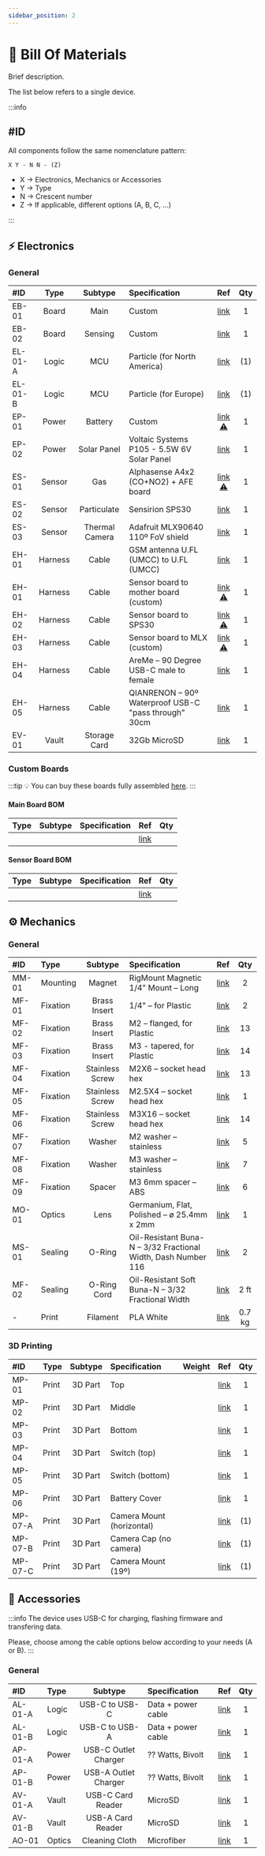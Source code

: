 ```yaml
---
sidebar_position: 2
---
```


# 📝 Bill Of Materials

Brief description.

The list below refers to a single device.

:::info

## #ID

All components follow the same nomenclature pattern:

```
X Y - N N - (Z)
```

- X → Electronics, Mechanics or Accessories
- Y → Type
- N → Crescent number
- Z → If applicable, different options (A, B, C, ...)

:::

## ⚡ Electronics

### General

| #ID     |  Type   |    Subtype     | Specification                                        |                                                     Ref                                                      | Qty |
| :------ | :-----: | :------------: | :--------------------------------------------------- | :----------------------------------------------------------------------------------------------------------: | :-: |
| EB-01   |  Board  |      Main      | Custom                                               |                                            [link](#custom-boards)                                            |  1  |
| EB-02   |  Board  |    Sensing     | Custom                                               |                                            [link](#custom-boards)                                            |  1  |
| EL-01-A |  Logic  |      MCU       | Particle (for North America)                         |   [link](https://store.particle.io/collections/cellular/products/b-series-lte-cat-m1-noram-with-ethersim)    | (1) |
| EL-01-B |  Logic  |      MCU       | Particle (for Europe)                                |   [link](https://store.particle.io/collections/cellular/products/b-series-lte-cat1-3g-2g-europe-ethersim)    | (1) |
| EP-01   |  Power  |    Battery     | Custom                                               |                                             [link ⚠️](https://)                                              |  1  |
| EP-02   |  Power  |  Solar Panel   | Voltaic Systems P105 - 5.5W 6V Solar Panel           |                [link](https://www.amazon.com/Voltaic-Systems-Small-Solar-Panel/dp/B085W9KG6V)                |  1  |
| ES-01   | Sensor  |      Gas       | Alphasense A4x2 (CO+NO2) + AFE board                 |                                    [link ⚠️](https://www.alphasense.com)                                     |  1  |
| ES-02   | Sensor  |  Particulate   | Sensirion SPS30                                      |                [link](https://www.digikey.com/en/products/detail/sensirion-ag/SPS30/9598990)                 |  1  |
| ES-03   | Sensor  | Thermal Camera | Adafruit MLX90640 110º FoV shield                    |                                [link](https://www.adafruit.com/product/4469)                                 |  1  |
| EH-01   | Harness |     Cable      | GSM antenna U.FL (UMCC) to U.FL (UMCC)               | [link](https://www.digikey.com/en/products/detail/cinch-connectivity-solutions-johnson/415-0086-050/1305528) |  1  |
| EH-01   | Harness |     Cable      | Sensor board to mother board (custom)                |                                             [link ⚠️](https://)                                              |  1  |
| EH-02   | Harness |     Cable      | Sensor board to SPS30                                |                                             [link ⚠️](https://)                                              |  1  |
| EH-03   | Harness |     Cable      | Sensor board to MLX (custom)                         |                                             [link ⚠️](https://)                                              |  1  |
| EH-04   | Harness |     Cable      | AreMe – 90 Degree USB-C male to female               |                            [link](https://www.amazon.com/gp/product/B0CQH48YFQ/)                             |  1  |
| EH-05   | Harness |     Cable      | QIANRENON – 90º Waterproof USB-C "pass through" 30cm |                            [link](https://www.amazon.com/gp/product/B0BPCHR24G/)                             |  1  |
| EV-01   |  Vault  |  Storage Card  | 32Gb MicroSD                                         |                                [link](https://www.amazon.com/dp/B08GY9NYRM/)                                 |  1  |

### Custom Boards

:::tip
💡 You can buy these boards fully assembled [here](https://).
:::

#### Main Board BOM

| Type | Subtype | Specification |       Ref        | Qty |
| :--- | :-----: | :------------ | :--------------: | :-: |
|      |         |               | [link](https://) |     |

#### Sensor Board BOM

| Type | Subtype | Specification |       Ref        | Qty |
| :--- | :-----: | :------------ | :--------------: | :-: |
|      |         |               | [link](https://) |     |

## ⚙️ Mechanics

### General

| #ID   | Type     |     Subtype     | Specification                                                 |                                                     Ref                                                     |  Qty   |
| :---- | :------- | :-------------: | :------------------------------------------------------------ | :---------------------------------------------------------------------------------------------------------: | :----: |
| MM-01 | Mounting |     Magnet      | RigMount Magnetic 1/4" Mount – Long                           |                          [link](https://www.rigwheels.com/product/magnetic-mount/)                          |   2    |
| MF-01 | Fixation |  Brass Insert   | 1/4" – for Plastic                                            |                                 [link](https://www.mcmaster.com/94459A390/)                                 |   2    |
| MF-02 | Fixation |  Brass Insert   | M2 – flanged, for Plastic                                     |                                 [link](https://www.mcmaster.com/97171A300/)                                 |   13   |
| MF-03 | Fixation |  Brass Insert   | M3 - tapered, for Plastic                                     |                                 [link](https://www.mcmaster.com/94180A331/)                                 |   14   |
| MF-04 | Fixation | Stainless Screw | M2X6 – socket head hex                                        |                                 [link](https://www.mcmaster.com/91292A831/)                                 |   13   |
| MF-05 | Fixation | Stainless Screw | M2.5X4 – socket head hex                                      |                                 [link](https://www.mcmaster.com/91292A015/)                                 |   1    |
| MF-06 | Fixation | Stainless Screw | M3X16 – socket head hex                                       |                                 [link](https://www.mcmaster.com/91292A115/)                                 |   14   |
| MF-07 | Fixation |     Washer      | M2 washer – stainless                                         |                                 [link](https://www.mcmaster.com/93475A195/)                                 |   5    |
| MF-08 | Fixation |     Washer      | M3 washer – stainless                                         |                                 [link](https://www.mcmaster.com/93475a210/)                                 |   7    |
| MF-09 | Fixation |     Spacer      | M3 6mm spacer – ABS                                           |                      [link](https://www.amazon.com/dp/B09N2NKNDJ?smid=A2U2UFFPJ8JX7R)                       |   6    |
| MO-01 | Optics   |      Lens       | Germanium, Flat, Polished – ø 25.4mm x 2mm                    |        [link](https://www.amazon.com/diameter-HAND-POLISHED-Germanium-99-999-Element/dp/B06XXDKTSR/)        |   1    |
| MS-01 | Sealing  |     O-Ring      | Oil-Resistant Buna-N – 3/32 Fractional Width, Dash Number 116 |                                  [link](https://www.mcmaster.com/9452K28/)                                  |   2    |
| MF-02 | Sealing  |   O-Ring Cord   | Oil-Resistant Soft Buna-N – 3/32 Fractional Width             |                                  [link](https://www.mcmaster.com/9864K25/)                                  |  2 ft  |
| -     | Print    |    Filament     | PLA White                                                     | [link](https://us.store.bambulab.com/collections/bambu-lab-3d-printer-filament/products/pla-basic-filament) | 0.7 kg |

### 3D Printing

| #ID     | Type  | Subtype | Specification             | Weight |         Ref         | Qty |
| :------ | :---- | :-----: | :------------------------ | :----: | :-----------------: | :-: |
| MP-01   | Print | 3D Part | Top                       |        | [link](./mechanics) |  1  |
| MP-02   | Print | 3D Part | Middle                    |        | [link](./mechanics) |  1  |
| MP-03   | Print | 3D Part | Bottom                    |        | [link](./mechanics) |  1  |
| MP-04   | Print | 3D Part | Switch (top)              |        | [link](./mechanics) |  1  |
| MP-05   | Print | 3D Part | Switch (bottom)           |        | [link](./mechanics) |  1  |
| MP-06   | Print | 3D Part | Battery Cover             |        | [link](./mechanics) |  1  |
| MP-07-A | Print | 3D Part | Camera Mount (horizontal) |        | [link](./mechanics) | (1) |
| MP-07-B | Print | 3D Part | Camera Cap (no camera)    |        | [link](./mechanics) | (1) |
| MP-07-C | Print | 3D Part | Camera Mount (19º)        |        | [link](./mechanics) | (1) |

## 🔌 Accessories

:::info
The device uses USB-C for charging, flashing firmware and transfering data.

Please, choose among the cable options below according to your needs (A or B).
:::

### General

| #ID     | Type   |       Subtype        | Specification      |       Ref        | Qty |
| :------ | :----- | :------------------: | :----------------- | :--------------: | :-: |
| AL-01-A | Logic  |    USB-C to USB-C    | Data + power cable | [link](https://) |  1  |
| AL-01-B | Logic  |    USB-C to USB-A    | Data + power cable | [link](https://) |  1  |
| AP-01-A | Power  | USB-C Outlet Charger | ?? Watts, Bivolt   | [link](https://) |  1  |
| AP-01-B | Power  | USB-A Outlet Charger | ?? Watts, Bivolt   | [link](https://) |  1  |
| AV-01-A | Vault  |  USB-C Card Reader   | MicroSD            | [link](https://) |  1  |
| AV-01-B | Vault  |  USB-A Card Reader   | MicroSD            | [link](https://) |  1  |
| AO-01   | Optics |    Cleaning Cloth    | Microfiber         | [link](https://) |  1  |

